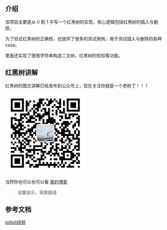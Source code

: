 ## 介绍

该项目主要是从 0 到 1 手写一个红黑树的实现，核心逻辑包括红黑树的插入与删除。

为了验证红黑树的正确性，也提供了很多的测试用例，用于测试插入与删除的各种 case。

里面还实现了使用字符串构造二叉树，红黑树的校验等功能。

## 红黑树讲解

红黑树的图文讲解已经发布到公众号上，现在关注你就是一个老粉了！！！

![公众号](imgs/qrcode_for_gh_42f185f6bcde_258.jpg)

当然你也可以也可以看 [我的博客](https://lyldalek.notion.site/0c2022e704f742068d90815d16f8c2c5)
> 温馨提示，需要翻墙

## 参考文档

[bilibili视频](https://www.bilibili.com/list/4564101?tid=0&sort_field=pubtime&spm_id_from=333.999.0.0&oid=933901562&bvid=BV1HT4y1d7PN)
